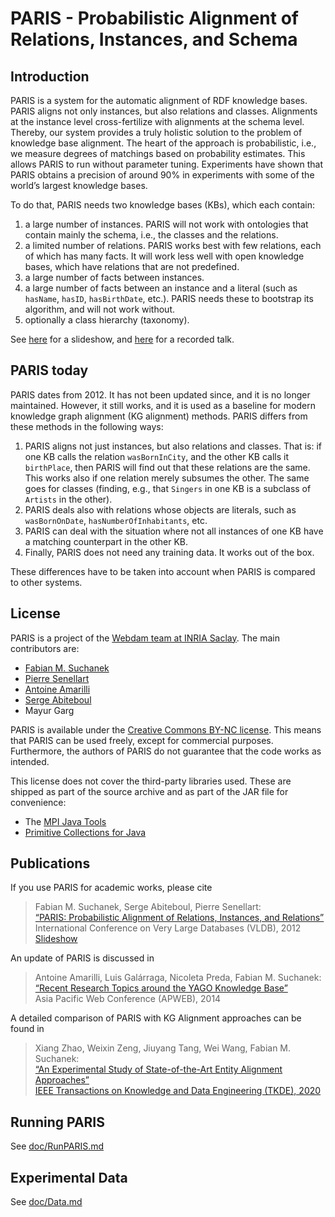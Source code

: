 PARIS - Probabilistic Alignment of Relations, Instances, and Schema
===================================================================

Introduction
------------

PARIS is a system for the automatic alignment of RDF knowledge bases. PARIS aligns
not only instances, but also relations and classes. Alignments at the instance
level cross-fertilize with alignments at the schema level. Thereby, our system
provides a truly holistic solution to the problem of knowledge base alignment. The
heart of the approach is probabilistic, i.e., we measure degrees of matchings
based on probability estimates. This allows PARIS to run without parameter
tuning. Experiments have shown that PARIS obtains a precision of around 90% in
experiments with some of the world’s largest knowledge bases.

To do that, PARIS needs two knowledge bases (KBs), which each contain:
1. a large number of instances. PARIS will not work with ontologies that contain mainly the schema, i.e., the classes and the relations.
2. a limited number of relations. PARIS works best with few relations, each of which has many facts. It will work less well with open knowledge bases, which have relations that are not predefined.
3. a large number of facts between instances.
4. a large number of facts between an instance and a literal (such as `hasName`, `hasID`, `hasBirthDate`, etc.). PARIS needs these to bootstrap its algorithm, and will not work without.
5. optionally a class hierarchy (taxonomy).

See [here](https://suchanek.name/work/publications/vldb2012/index.html) for a slideshow, and [here](https://www.youtube.com/watch?v=Fom62wWTHK) for a recorded talk.

PARIS today
----------

PARIS dates from 2012. It has not been updated since, and it is no longer maintained. However, it still works, and it is used as a baseline for modern knowledge graph alignment (KG alignment) methods. PARIS differs from these methods in the following ways:
1. PARIS aligns not just instances, but also relations and classes. That is: if one KB calls the relation `wasBornInCity`, and the other KB calls it `birthPlace`, then PARIS will find out that these relations are the same. This works also if one relation merely subsumes the other. The same goes for classes (finding, e.g., that `Singers` in one KB is a subclass of `Artists` in the other).
2. PARIS deals also with relations whose objects are literals, such as `wasBornOnDate`, `hasNumberOfInhabitants`, etc.
3. PARIS can deal with the situation where not all instances of one KB have a matching counterpart in the other KB.
4. Finally, PARIS does not need any training data. It works out of the box.

These differences have to be taken into account when PARIS is compared to other systems.

License
--------

PARIS is a project of the [Webdam team at INRIA Saclay](http://webdam.inria.fr/wordpress/index.html). The main contributors
are:

* [Fabian M. Suchanek](http://suchanek.name)
* [Pierre Senellart](http://pierre.senellart.com)
* [Antoine Amarilli](http://a3nm.net)
* [Serge Abiteboul](https://abiteboul.com/)
* Mayur Garg

PARIS is available under the [Creative Commons BY-NC license](https://creativecommons.org/licenses/by-nc/3.0/). This means that PARIS can be used freely, except for commercial purposes. Furthermore, the authors of PARIS do not guarantee that the code works as intended.

This license does not cover the third-party libraries used. These are shipped as part of the source archive and as part
of the JAR file for convenience:
* The [MPI Java Tools](http://mpii.de/yago-naga/javatools)
* [Primitive Collections for Java](http://pcj.sourceforge.net)

Publications
------------

If you use PARIS for academic works, please cite

> Fabian M. Suchanek, Serge Abiteboul, Pierre Senellart:  
> [“PARIS: Probabilistic Alignment of Relations, Instances, and Relations”](https://suchanek.name/work/publications/vldb2012.pdf)  
> International Conference on Very Large Databases (VLDB), 2012  
> [Slideshow](https://suchanek.name/work/publications/vldb2012/index.html)

An update of PARIS is discussed in

> Antoine Amarilli, Luis Galárraga, Nicoleta Preda, Fabian M. Suchanek:  
> [“Recent Research Topics around the YAGO Knowledge Base”](https://suchanek.name/work/publications/apweb2014.pdf)  
> Asia Pacific Web Conference  (APWEB), 2014

A detailed comparison of PARIS with KG Alignment approaches can be found in

> Xiang Zhao, Weixin Zeng, Jiuyang Tang, Wei Wang, Fabian M. Suchanek:  
> [“An Experimental Study of State-of-the-Art Entity Alignment Approaches”](https://suchanek.name/work/publications/tkde-2020.pdf)  
> [IEEE Transactions on Knowledge and Data Engineering  (TKDE), 2020](https://ieeexplore.ieee.org/xpl/RecentIssue.jsp?punumber=69)

Running PARIS
------------
See [doc/RunPARIS.md](doc/RunPARIS.md)

Experimental Data
------------
See [doc/Data.md](doc/Data.md)
